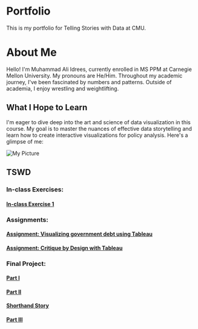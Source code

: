 # Portfolio
This is my portfolio for Telling Stories with Data at CMU.

# About Me
Hello! I'm Muhammad Ali Idrees, currently enrolled in MS PPM at Carnegie Mellon University. My pronouns are He/Him. Throughout my academic journey, I've been fascinated by numbers and patterns. Outside of academia, I enjoy wrestling and weightlifting.

## What I Hope to Learn

I'm eager to dive deep into the art and science of data visualization in this course. My goal is to master the nuances of effective data storytelling and learn how to create interactive visualizations for policy analysis. Here's a glimpse of me:

![My Picture](https://media.licdn.com/dms/image/D4E03AQGV7Fo9EgzYEw/profile-displayphoto-shrink_800_800/0/1682868536224?e=1704326400&v=beta&t=WVB3uFjuDPcADph3pO1yOUVwnCIR8uregDPvFSB_bfc)

## TSWD

### In-class Exercises:

#### [In-class Exercise 1](/ICE1.md)

### Assignments:

#### [Assignment: Visualizing government debt using Tableau](/Ass2.md)
#### [Assignment: Critique by Design with Tableau](/Ass34.md)

### Final Project:

#### [Part I](FPP-I.md)
#### [Part II](FPP-II.md)
#### [Shorthand Story](https://carnegiemellon.shorthandstories.com/tswd-mai/)
#### [Part III](FPP-III.md)

